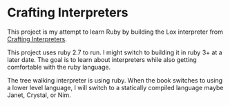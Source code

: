 # Crafting Interpreters 

This project is my attempt to learn Ruby by 
building the Lox interpreter from [Crafting 
Interpreters](http://craftinginterpreters.com). 

This project uses ruby 2.7 to run. I might 
switch to building it in ruby 3+ at a later
date. The goal is to learn about interpreters
while also getting comfortable with the ruby 
language. 

The tree walking interpreter is using
ruby. When the book switches to using a lower
level language, I will switch to a statically 
compiled language maybe Janet, Crystal, or Nim.
